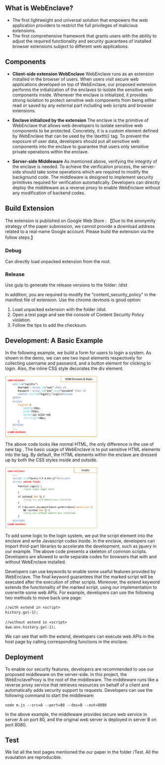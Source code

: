 ## What is WebEnclave?
- The first lightweight and universal solution that empowers the web application providers to restrict the full privileges of malicious extensions.
- The first comprehensive framework that grants users with the ability to adjust the required functionality and security guarantees of installed browser extensions subject to different web applications.

## Components

- **Client-side extension WebEnclave** 
WebEnclave runs as an extension installed in the browser of users.
When users visit secure web applications developed on top of WebEnclave, our proposed extension performs the initialization of the enclaves to isolate the sensitive web components inside.
Whenever the enclave is initialized, it provides strong isolation to protect sensitive web components from being either read or saved by any external part including web scripts and browser extensions.

- **Enclave initialized by the extension**
The enclave is the primitive of WebEnclave that allows web developers to isolate sensitive web components to be protected.
Concretely, it is a custom element defined by WebEnclave that can be used by the \texttt{<web-enclave>} tag.
To prevent the exposure of user data, developers should put all sensitive web components into the enclave to guarantee that users only sensitive private operations within the enclave.  

- **Server-side Middleware** 
As mentioned above, verifying the integrity of the enclave is needed.
To achieve the verification process, the server-side should take some operations which are required to modify the background code.
The middleware is designed to implement security primitives required for verification automatically.
Developers can directly deploy the middleware as a reverse proxy to enable WebEnclave without any modification of backend codes.

## Build Extension

The extension is published on Google Web Store : 【Due to the anonymity strategy of the paper submission, we cannot provide a download address related to a real-name Google account. Please build the extension via the follow steps.】

### Debug
Can directly load unpacked extension from the root.

### Release

Use gulp to generate the release versions to the folder: /dist

In addition, you are required to modify the "content_security_policy" in the manifest file of extension. Use the chrome devtools is good option: 
1. Load unpacked extension with the folder /dist.
2. Open a test page and see the console of Content Security Policy violation.
3. Follow the tips to add the checksum.

## Development: A Basic Example

In the following example, we build a form for users to login a system.
As shown in the demo, we can see two input elements respectively for collecting username and password, and a button element for clicking to login.
Also, the inline CSS style decorates the div element.

 <img src="./Image/code_dom.svg" width = "300" height = "200" alt="DOM" align=center />

The above code looks like normal HTML, the only difference is the use of new tag <web-enclave>.
The basic usage of WebEnclave is to put sensitive HTML elements into the tag.
By default, the HTML elements within the enclave are dressed up by both the CSS styles inside and outside.

 <img src="./Image/code_script.svg" width = "300" height = "200" alt="DOM" align=center />

To add some logic to the login system, we put the script element into the enclave and write Javascript codes inside.
In the enclave, developers can import third-part libraries to accelerate the development, such as jquery in our example. 
The above code presents a skeleton of common scripts.
Developers are allowed to write separate codes for browsers that with and without WebEnclave installed.


Developers can use keywords to enable some useful features provided by WebEnclave.
The final keyword guarantees that the marked script will be executed after the execution of other scripts.
Moreover, the extend keyword extends the functionality of the marked script, using our implementation to overwrite some web APIs.
For example, developers can use the following two methods to move back one page:

    //with extend in <script>
    history.go(-1);

    //without extend in <script>
    $we.env.history.go(-1);
    
We can see that with the extend, developers can execute web APIs in the host page by calling corresponding functions in the enclave.

## Deployment

To enable our security features, developers are recommended to use our proposed middleware on the server-side.
In this project, the WebEnclaveProxy is the root of the middleware.
The middleware runs like a reverse proxy service that retrieves resources on behalf of a client and automatically adds security support to requests.
Developers can use the following command to start the middleware:

    node m.js --src=A --port=80 --des=B --out=8080

In the above example, the middleware provides secure web service in server A on port 80, and the original web server is deployed in server B on port 8080.

## Test

We list all the test pages mentioned the our paper in the folder /Test.
All the evaulation are reproducible.
